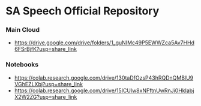 # SA Speech Official Repository

### Main Cloud
- https://drive.google.com/drive/folders/1_guNIMc49P5EWWZca5Av7HHd6FSrBjfK?usp=share_link

### Notebooks
- https://colab.research.google.com/drive/130taDfOzsP43hRQDnQMBlU9VGhEZLXbj?usp=share_link
- https://colab.research.google.com/drive/15ICUlw8xNFftnUwRnJi0HkIabjX2W2ZG?usp=share_link
